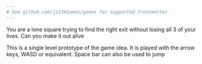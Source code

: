 ```yaml
---
# See github.com/js13kGames/games for supported frontmatter
---
```

You are a lone square trying to find the right exit without losing all 3 of your lives. Can you make it out alive

This is a single level prototype of the game idea. It is played with the arrow keys, WASD or equivalent. Space bar can also be used to jump